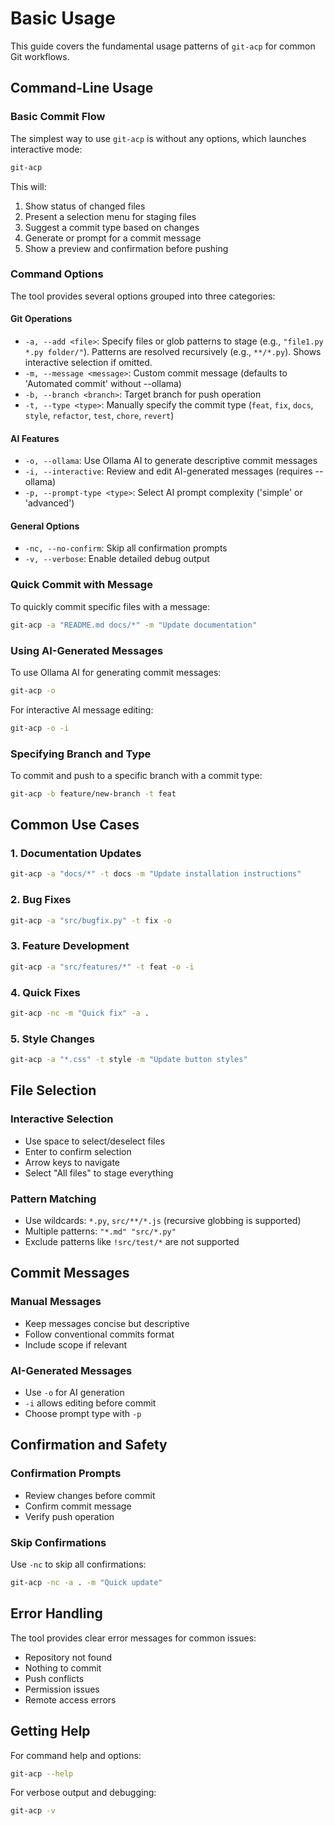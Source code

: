 # Basic Usage

This guide covers the fundamental usage patterns of `git-acp` for common Git workflows.

## Command-Line Usage

### Basic Commit Flow

The simplest way to use `git-acp` is without any options, which launches interactive mode:

```bash
git-acp
```

This will:

1. Show status of changed files
2. Present a selection menu for staging files
3. Suggest a commit type based on changes
4. Generate or prompt for a commit message
5. Show a preview and confirmation before pushing

### Command Options

The tool provides several options grouped into three categories:

#### Git Operations

 - `-a, --add <file>`: Specify files or glob patterns to stage (e.g., `"file1.py *.py folder/"`). Patterns are resolved recursively (e.g., `**/*.py`). Shows interactive selection if omitted.
- `-m, --message <message>`: Custom commit message (defaults to 'Automated commit' without --ollama)
- `-b, --branch <branch>`: Target branch for push operation
- `-t, --type <type>`: Manually specify the commit type (`feat`, `fix`, `docs`, `style`, `refactor`, `test`, `chore`, `revert`)

#### AI Features

- `-o, --ollama`: Use Ollama AI to generate descriptive commit messages
- `-i, --interactive`: Review and edit AI-generated messages (requires --ollama)
- `-p, --prompt-type <type>`: Select AI prompt complexity ('simple' or 'advanced')

#### General Options

- `-nc, --no-confirm`: Skip all confirmation prompts
- `-v, --verbose`: Enable detailed debug output

### Quick Commit with Message

To quickly commit specific files with a message:

```bash
git-acp -a "README.md docs/*" -m "Update documentation"
```

### Using AI-Generated Messages

To use Ollama AI for generating commit messages:

```bash
git-acp -o
```

For interactive AI message editing:

```bash
git-acp -o -i
```

### Specifying Branch and Type

To commit and push to a specific branch with a commit type:

```bash
git-acp -b feature/new-branch -t feat
```

## Common Use Cases

### 1. Documentation Updates

```bash
git-acp -a "docs/*" -t docs -m "Update installation instructions"
```

### 2. Bug Fixes

```bash
git-acp -a "src/bugfix.py" -t fix -o
```

### 3. Feature Development

```bash
git-acp -a "src/features/*" -t feat -o -i
```

### 4. Quick Fixes

```bash
git-acp -nc -m "Quick fix" -a .
```

### 5. Style Changes

```bash
git-acp -a "*.css" -t style -m "Update button styles"
```

## File Selection

### Interactive Selection

- Use space to select/deselect files
- Enter to confirm selection
- Arrow keys to navigate
- Select "All files" to stage everything

### Pattern Matching

- Use wildcards: `*.py`, `src/**/*.js` (recursive globbing is supported)
- Multiple patterns: `"*.md" "src/*.py"`
- Exclude patterns like `!src/test/*` are not supported

## Commit Messages

### Manual Messages

- Keep messages concise but descriptive
- Follow conventional commits format
- Include scope if relevant

### AI-Generated Messages

- Use `-o` for AI generation
- `-i` allows editing before commit
- Choose prompt type with `-p`

## Confirmation and Safety

### Confirmation Prompts

- Review changes before commit
- Confirm commit message
- Verify push operation

### Skip Confirmations

Use `-nc` to skip all confirmations:

```bash
git-acp -nc -a . -m "Quick update"
```

## Error Handling

The tool provides clear error messages for common issues:

- Repository not found
- Nothing to commit
- Push conflicts
- Permission issues
- Remote access errors

## Getting Help

For command help and options:

```bash
git-acp --help
```

For verbose output and debugging:

```bash
git-acp -v
```
